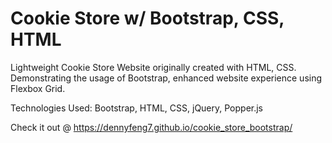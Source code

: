 # Cookie Store w/ Bootstrap, CSS, HTML
Lightweight Cookie Store Website originally created with HTML, CSS. Demonstrating the usage of Bootstrap, enhanced website experience using Flexbox Grid. 

Technologies Used: Bootstrap, HTML, CSS, jQuery, Popper.js

Check it out @ https://dennyfeng7.github.io/cookie_store_bootstrap/
